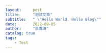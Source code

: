 ```yaml
---
layout:     post
title:      "测试文章"
subtitle:   " \"Hello World, Hello Blog\""
date:       2022-09-05 
author:     "泉雲清"
catalog: true
tags:
    - Test
---
```

